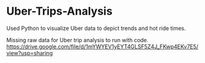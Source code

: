 # Uber-Trips-Analysis
Used Python to visualize Uber data to depict trends and hot ride times.

Missing raw data for Uber trip analysis to run with code. https://drive.google.com/file/d/1mYWYEV1yEYT4GLSF5Z4J_FKwp4EKv7E5/view?usp=sharing
